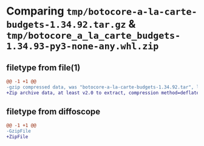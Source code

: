 # Comparing `tmp/botocore-a-la-carte-budgets-1.34.92.tar.gz` & `tmp/botocore_a_la_carte_budgets-1.34.93-py3-none-any.whl.zip`

## filetype from file(1)

```diff
@@ -1 +1 @@
-gzip compressed data, was "botocore-a-la-carte-budgets-1.34.92.tar", last modified: Fri Apr 26 01:01:25 2024, max compression
+Zip archive data, at least v2.0 to extract, compression method=deflate
```

## filetype from diffoscope

```diff
@@ -1 +1 @@
-GzipFile
+ZipFile
```

